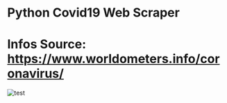 # Python Covid19 Web Scraper
# Infos Source: https://www.worldometers.info/coronavirus/

![test](https://user-images.githubusercontent.com/9444085/125052411-d7ccad80-e09b-11eb-908b-bc04b9c06436.png)
